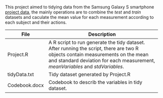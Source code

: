 This project aimed to tidying data from the Samsung Galaxy S smartphone [project data](https://d396qusza40orc.cloudfront.net/getdata%2Fprojectfiles%2FUCI%20HAR%20Dataset.zip), the mainly operations are to combine the *test* and *train* datasets and caculate the mean value for each measurement according to each subject and their actions.

File|Description
----|-----------
Project.R|A R script to run generate the tidy dataset. After running the script, there are two R objects contain measurements on the mean and standard deviation for each measurement, *meanVariables* and *stdVariables*.
tidyData.txt|Tidy dataset generated by Project.R
Codebook.docx|Codebook to describ the variables in tidy dataset.
